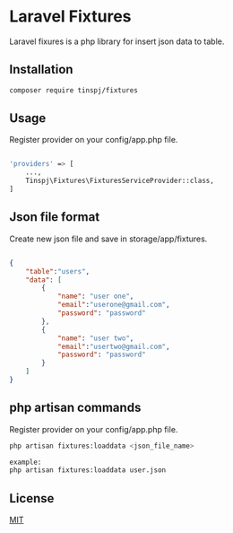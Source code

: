 
# Laravel Fixtures

Laravel fixures is a php library for insert json data to table.

## Installation


```bash
composer require tinspj/fixtures
```

## Usage

Register provider on your config/app.php file.

```bash

'providers' => [
    ...,
    Tinspj\Fixtures\FixturesServiceProvider::class,
]
```

## Json file format

Create new json file and save in storage/app/fixtures.

```json

{
    "table":"users",
    "data": [
        {
            "name": "user one",
            "email":"userone@gmail.com",
            "password": "password"
        },
        {
            "name": "user two",
            "email":"usertwo@gmail.com",
            "password": "password"
        }
    ]
}

```

## php artisan commands

Register provider on your config/app.php file.

```bash
php artisan fixtures:loaddata <json_file_name>

example:
php artisan fixtures:loaddata user.json

```




## License
[MIT](https://choosealicense.com/licenses/mit/)